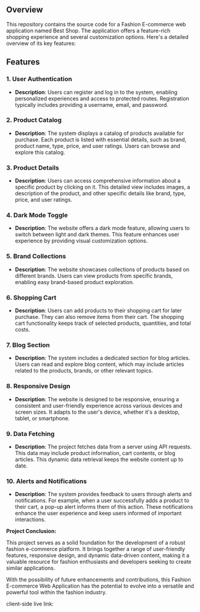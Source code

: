 ## Overview

This repository contains the source code for a Fashion E-commerce web application named Best Shop. The application offers a feature-rich shopping experience and several customization options. Here's a detailed overview of its key features:

## Features

### 1. User Authentication

- **Description**: Users can register and log in to the system, enabling personalized experiences and access to protected routes. Registration typically includes providing a username, email, and password.

### 2. Product Catalog

- **Description**: The system displays a catalog of products available for purchase. Each product is listed with essential details, such as brand, product name, type, price, and user ratings. Users can browse and explore this catalog.

### 3. Product Details

- **Description**: Users can access comprehensive information about a specific product by clicking on it. This detailed view includes images, a description of the product, and other specific details like brand, type, price, and user ratings.

### 4. Dark Mode Toggle

- **Description**: The website offers a dark mode feature, allowing users to switch between light and dark themes. This feature enhances user experience by providing visual customization options.

### 5. Brand Collections

- **Description**: The website showcases collections of products based on different brands. Users can view products from specific brands, enabling easy brand-based product exploration.

### 6. Shopping Cart

- **Description**: Users can add products to their shopping cart for later purchase. They can also remove items from their cart. The shopping cart functionality keeps track of selected products, quantities, and total costs.

### 7. Blog Section

- **Description**: The system includes a dedicated section for blog articles. Users can read and explore blog content, which may include articles related to the products, brands, or other relevant topics.

### 8. Responsive Design

- **Description**: The website is designed to be responsive, ensuring a consistent and user-friendly experience across various devices and screen sizes. It adapts to the user's device, whether it's a desktop, tablet, or smartphone.

### 9. Data Fetching

- **Description**: The project fetches data from a server using API requests. This data may include product information, cart contents, or blog articles. This dynamic data retrieval keeps the website content up to date.

### 10. Alerts and Notifications

- **Description**: The system provides feedback to users through alerts and notifications. For example, when a user successfully adds a product to their cart, a pop-up alert informs them of this action. These notifications enhance the user experience and keep users informed of important interactions.

**Project Conclusion:**

This project serves as a solid foundation for the development of a robust fashion e-commerce platform. It brings together a range of user-friendly features, responsive design, and dynamic data-driven content, making it a valuable resource for fashion enthusiasts and developers seeking to create similar applications.

With the possibility of future enhancements and contributions, this Fashion E-commerce Web Application has the potential to evolve into a versatile and powerful tool within the fashion industry.

client-side live link:
